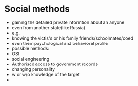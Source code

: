 # Social methods
- gaining the detailed private informtion about an anyone
 - even from another state(like Russia)
 - e.g.
  - knowing the victis's or his family friends/schoolmates/coed
   - even them psychological and behavioral profile
 - possible methods:
  - OSI
  - social engineering
  - Authorised access to government records
- changing personality
 - w or w/o knowledge of the target
- 